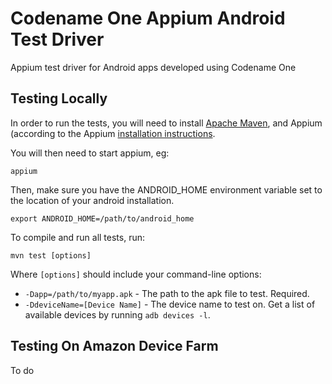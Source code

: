 # Codename One Appium Android Test Driver

Appium test driver for Android apps developed using Codename One

## Testing Locally

In order to run the tests, you will need to install [Apache Maven](http://maven.apache.org), and Appium (according to the Appium [installation instructions](https://github.com/appium/appium).

You will then need to start appium, eg:

    appium

Then, make sure you have the ANDROID_HOME environment variable set to the location of your android installation.

    export ANDROID_HOME=/path/to/android_home

To compile and run all tests, run:

    mvn test [options]

Where `[options]` should include your command-line options:

* `-Dapp=/path/to/myapp.apk` - The path to the apk file to test.  Required.
* `-DdeviceName=[Device Name]` - The device name to test on.  Get a list of available devices by running `adb devices -l`.


## Testing On Amazon Device Farm

To do
